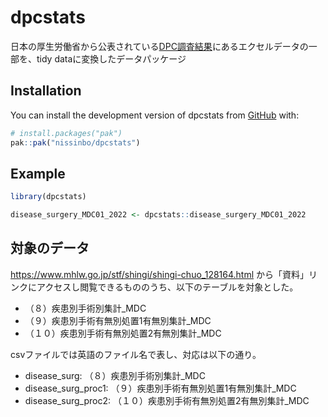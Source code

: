 
# dpcstats

<!-- badges: start -->
<!-- badges: end -->

日本の厚生労働省から公表されている[DPC調査結果](https://www.mhlw.go.jp/stf/shingi/shingi-chuo_128164.html)にあるエクセルデータの一部を、tidy dataに変換したデータパッケージ

## Installation

You can install the development version of dpcstats from [GitHub](https://github.com/) with:

``` r
# install.packages("pak")
pak::pak("nissinbo/dpcstats")
```

## Example

``` r
library(dpcstats)

disease_surgery_MDC01_2022 <- dpcstats::disease_surgery_MDC01_2022
```

## 対象のデータ

https://www.mhlw.go.jp/stf/shingi/shingi-chuo_128164.html から「資料」リンクにアクセスし閲覧できるもののうち、以下のテーブルを対象とした。

- （８）疾患別手術別集計_MDC
- （９）疾患別手術有無別処置1有無別集計_MDC
- （１０）疾患別手術有無別処置2有無別集計_MDC

csvファイルでは英語のファイル名で表し、対応は以下の通り。

- disease_surg: （８）疾患別手術別集計_MDC
- disease_surg_proc1: （９）疾患別手術有無別処置1有無別集計_MDC
- disease_surg_proc2: （１０）疾患別手術有無別処置2有無別集計_MDC
